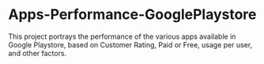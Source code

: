 # Apps-Performance-GooglePlaystore
This project portrays the performance of the various apps available in Google Playstore, based on Customer Rating, Paid or Free, usage per user, and other factors.
